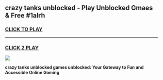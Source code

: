 
## crazy tanks unblocked - Play Unblocked Gmaes & Free #1alrh
<h3>
<a href="https://news.freeplayer.one?title=crazy_tanks_unblocked&ref=26F">CLICK TO PLAY</a></h3>
<hr>

<h3>
<a href="https://news.freeplayer.one?title=crazy_tanks_unblocked&ref=26F">CLICK 2 PLAY</a>
  
</h3>

<a href="https://news.freeplayer.one?title=crazy_tanks_unblocked&ref=26F/"><img src="https://clearcache.store/games.png"></a>


**crazy tanks unblocked games unblocked: Your Gateway to Fun and Accessible Online Gaming**
